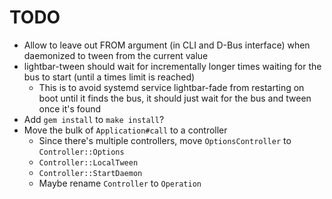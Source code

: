 # TODO

* Allow to leave out FROM argument (in CLI and D-Bus interface) when daemonized to tween from the current value
* lightbar-tween should wait for incrementally longer times waiting for the bus to start (until a times limit is reached)
  * This is to avoid systemd service lightbar-fade from restarting on boot until it finds the bus,
    it should just wait for the bus and tween once it's found
* Add `gem install` to `make install`?
* Move the bulk of `Application#call` to a controller
  * Since there's multiple controllers, move `OptionsController` to `Controller::Options`
  * `Controller::LocalTween`
  * `Controller::StartDaemon`
  * Maybe rename `Controller` to `Operation`

